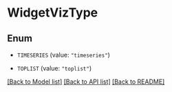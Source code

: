 # WidgetVizType

## Enum


* `TIMESERIES` (value: `"timeseries"`)

* `TOPLIST` (value: `"toplist"`)


[[Back to Model list]](../README.md#documentation-for-models) [[Back to API list]](../README.md#documentation-for-api-endpoints) [[Back to README]](../README.md)


